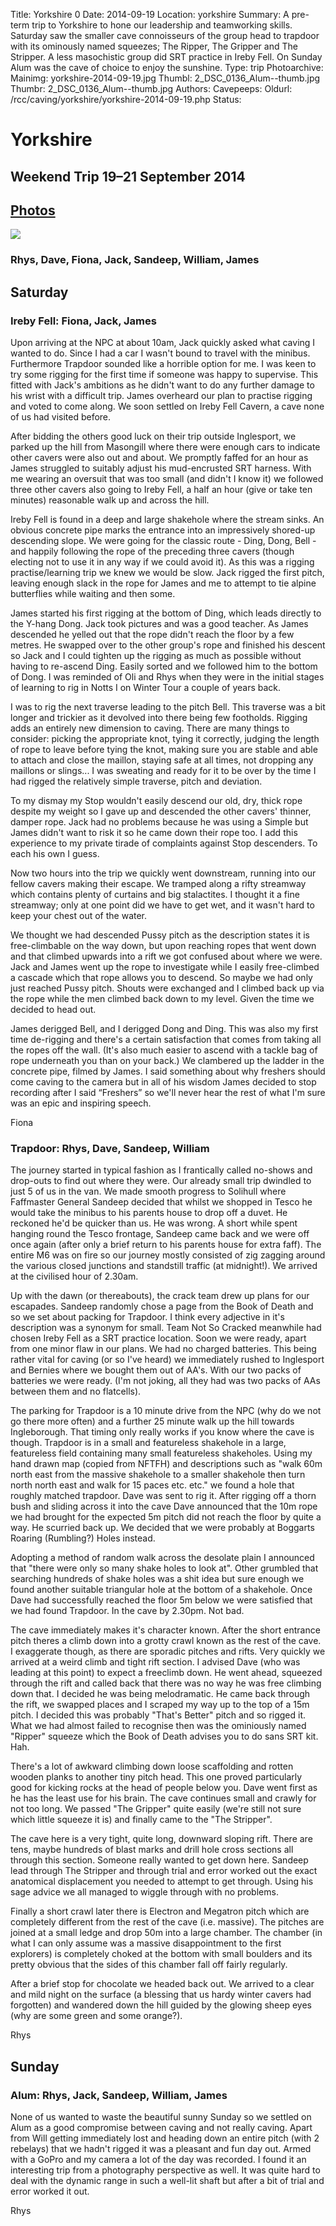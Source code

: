 Title: Yorkshire 0
Date: 2014-09-19
Location: yorkshire
Summary: A pre-term trip to Yorkshire to hone our leadership and teamworking skills. Saturday saw the smaller cave connoisseurs of the group head to trapdoor with its ominously named squeezes; The Ripper, The Gripper and The Stripper. A less masochistic group did SRT practice in Ireby Fell. On Sunday Alum was the cave of choice to enjoy the sunshine.
Type: trip
Photoarchive:
Mainimg: yorkshire-2014-09-19.jpg
Thumbl: 2_DSC_0136_Alum--thumb.jpg
Thumbr: 2_DSC_0136_Alum--thumb.jpg
Authors: 
Cavepeeps:
Oldurl: /rcc/caving/yorkshire/yorkshire-2014-09-19.php
Status:

#  Yorkshire 

##  Weekend Trip 19–21 September 2014 

##  [ Photos ](/caving/photo_archive/trips/2014-09-19%20-%20yorkshire/)

[ ![](yorkshire-2014-09-19.jpg) ](/caving/photo_archive/trips/2014-09-19%20-%20yorkshire/)

###  Rhys, Dave, Fiona, Jack, Sandeep, William, James 

##  Saturday 

###  Ireby Fell: Fiona, Jack, James 

Upon arriving at the NPC at about 10am, Jack quickly asked what caving I wanted to do. Since I had a car I wasn't bound to travel with the minibus. Furthermore Trapdoor sounded like a horrible option for me. I was keen to try some rigging for the first time if someone was happy to supervise. This fitted with Jack's ambitions as he didn't want to do any further damage to his wrist with a difficult trip. James overheard our plan to practise rigging and voted to come along. We soon settled on Ireby Fell Cavern, a cave none of us had visited before. 

After bidding the others good luck on their trip outside Inglesport, we parked up the hill from Masongill where there were enough cars to indicate other cavers were also out and about. We promptly faffed for an hour as James struggled to suitably adjust his mud-encrusted SRT harness. With me wearing an oversuit that was too small (and didn't I know it) we followed three other cavers also going to Ireby Fell, a half an hour (give or take ten minutes) reasonable walk up and across the hill. 

Ireby Fell is found in a deep and large shakehole where the stream sinks. An obvious concrete pipe marks the entrance into an impressively shored-up descending slope. We were going for the classic route - Ding, Dong, Bell - and happily following the rope of the preceding three cavers (though electing not to use it in any way if we could avoid it). As this was a rigging practise/learning trip we knew we would be slow. Jack rigged the first pitch, leaving enough slack in the rope for James and me to attempt to tie alpine butterflies while waiting and then some. 

James started his first rigging at the bottom of Ding, which leads directly to the Y-hang Dong. Jack took pictures and was a good teacher. As James descended he yelled out that the rope didn't reach the floor by a few metres. He swapped over to the other group's rope and finished his descent so Jack and I could tighten up the rigging as much as possible without having to re-ascend Ding. Easily sorted and we followed him to the bottom of Dong. I was reminded of Oli and Rhys when they were in the initial stages of learning to rig in Notts I on Winter Tour a couple of years back. 

I was to rig the next traverse leading to the pitch Bell. This traverse was a bit longer and trickier as it devolved into there being few footholds. Rigging adds an entirely new dimension to caving. There are many things to consider: picking the appropriate knot, tying it correctly, judging the length of rope to leave before tying the knot, making sure you are stable and able to attach and close the maillon, staying safe at all times, not dropping any maillons or slings... I was sweating and ready for it to be over by the time I had rigged the relatively simple traverse, pitch and deviation. 

To my dismay my Stop wouldn't easily descend our old, dry, thick rope despite my weight so I gave up and descended the other cavers' thinner, damper rope. Jack had no problems because he was using a Simple but James didn't want to risk it so he came down their rope too. I add this experience to my private tirade of complaints against Stop descenders. To each his own I guess. 

Now two hours into the trip we quickly went downstream, running into our fellow cavers making their escape. We tramped along a rifty streamway which contains plenty of curtains and big stalactites. I thought it a fine streamway; only at one point did we have to get wet, and it wasn't hard to keep your chest out of the water. 

We thought we had descended Pussy pitch as the description states it is free-climbable on the way down, but upon reaching ropes that went down and that climbed upwards into a rift we got confused about where we were. Jack and James went up the rope to investigate while I easily free-climbed a cascade which that rope allows you to descend. So maybe we had only just reached Pussy pitch. Shouts were exchanged and I climbed back up via the rope while the men climbed back down to my level. Given the time we decided to head out. 

James derigged Bell, and I derigged Dong and Ding. This was also my first time de-rigging and there's a certain satisfaction that comes from taking all the ropes off the wall. (It's also much easier to ascend with a tackle bag of rope underneath you than on your back.) We clambered up the ladder in the concrete pipe, filmed by James. I said something about why freshers should come caving to the camera but in all of his wisdom James decided to stop recording after I said “Freshers” so we'll never hear the rest of what I'm sure was an epic and inspiring speech. 

Fiona 

###  Trapdoor: Rhys, Dave, Sandeep, William 

The journey started in typical fashion as I frantically called no-shows and drop-outs to find out where they were. Our already small trip dwindled to just 5 of us in the van. We made smooth progress to Solihull where Faffmaster General Sandeep decided that whilst we shopped in Tesco he would take the minibus to his parents house to drop off a duvet. He reckoned he'd be quicker than us. He was wrong. A short while spent hanging round the Tesco frontage, Sandeep came back and we were off once again (after only a brief return to his parents house for extra faff). The entire M6 was on fire so our journey mostly consisted of zig zagging around the various closed junctions and standstill traffic (at midnight!). We arrived at the civilised hour of 2.30am. 

Up with the dawn (or thereabouts), the crack team drew up plans for our escapades. Sandeep randomly chose a page from the Book of Death and so we set about packing for Trapdoor. I think every adjective in it's description was a synonym for small. Team Not So Cracked meanwhile had chosen Ireby Fell as a SRT practice location. Soon we were ready, apart from one minor flaw in our plans. We had no charged batteries. This being rather vital for caving (or so I've heard) we immediately rushed to Inglesport and Bernies where we bought them out of AA's. With our two packs of batteries we were ready. (I'm not joking, all they had was two packs of AAs between them and no flatcells). 

The parking for Trapdoor is a 10 minute drive from the NPC (why do we not go there more often) and a further 25 minute walk up the hill towards Ingleborough. That timing only really works if you know where the cave is though. Trapdoor is in a small and featureless shakehole in a large, featureless field containing many small featureless shakeholes. Using my hand drawn map (copied from NFTFH) and descriptions such as "walk 60m north east from the massive shakehole to a smaller shakehole then turn north north east and walk for 15 paces etc. etc." we found a hole that roughly matched trapdoor. Dave was sent to rig it. After rigging off a thorn bush and sliding across it into the cave Dave announced that the 10m rope we had brought for the expected 5m pitch did not reach the floor by quite a way. He scurried back up. We decided that we were probably at Boggarts Roaring (Rumbling?) Holes instead. 

Adopting a method of random walk across the desolate plain I announced that "there were only so many shake holes to look at". Other grumbled that searching hundreds of shake holes was a shit idea but sure enough we found another suitable triangular hole at the bottom of a shakehole. Once Dave had successfully reached the floor 5m below we were satisfied that we had found Trapdoor. In the cave by 2.30pm. Not bad. 

The cave immediately makes it's character known. After the short entrance pitch theres a climb down into a grotty crawl known as the rest of the cave. I exaggerate though, as there are sporadic pitches and rifts. Very quickly we arrived at a weird climb and tight rift section. I advised Dave (who was leading at this point) to expect a freeclimb down. He went ahead, squeezed through the rift and called back that there was no way he was free climbing down that. I decided he was being melodramatic. He came back through the rift, we swapped places and I scraped my way up to the top of a 15m pitch. I decided this was probably "That's Better" pitch and so rigged it. What we had almost failed to recognise then was the ominiously named "Ripper" squeeze which the Book of Death advises you to do sans SRT kit. Hah. 

There's a lot of awkward climbing down loose scaffolding and rotten wooden planks to another tiny pitch head. This one proved particularly good for kicking rocks at the head of people below you. Dave went first as he has the least use for his brain. The cave continues small and crawly for not too long. We passed "The Gripper" quite easily (we're still not sure which little squeeze it is) and finally came to the "The Stripper". 

The cave here is a very tight, quite long, downward sloping rift. There are tens, maybe hundreds of blast marks and drill hole cross sections all through this section. Someone really wanted to get down here. Sandeep lead through The Stripper and through trial and error worked out the exact anatomical displacement you needed to attempt to get through. Using his sage advice we all managed to wiggle through with no problems. 

Finally a short crawl later there is Electron and Megatron pitch which are completely different from the rest of the cave (i.e. massive). The pitches are joined at a small ledge and drop 50m into a large chamber. The chamber (in what I can only assume was a massive disappointment to the first explorers) is completely choked at the bottom with small boulders and its pretty obvious that the sides of this chamber fall off fairly regularly. 

After a brief stop for chocolate we headed back out. We arrived to a clear and mild night on the surface (a blessing that us hardy winter cavers had forgotten) and wandered down the hill guided by the glowing sheep eyes (why are some green and some orange?). 

Rhys 

##  Sunday 

###  Alum: Rhys, Jack, Sandeep, William, James 

None of us wanted to waste the beautiful sunny Sunday so we settled on Alum as a good compromise between caving and not really caving. Apart from Will getting immediately lost and heading down an entire pitch (with 2 rebelays) that we hadn't rigged it was a pleasant and fun day out. Armed with a GoPro and my camera a lot of the day was recorded. I found it an interesting trip from a photography perspective as well. It was quite hard to deal with the dynamic range in such a well-lit shaft but after a bit of trial and error worked it out. 

Rhys 

